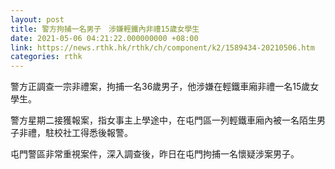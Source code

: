 ```yaml
---
layout: post
title: 警方拘捕一名男子　涉嫌輕鐵內非禮15歲女學生
date: 2021-05-06 04:21:22.000000000 +08:00
link: https://news.rthk.hk/rthk/ch/component/k2/1589434-20210506.htm
categories: rthk
---
```


警方正調查一宗非禮案，拘捕一名36歲男子，他涉嫌在輕鐵車廂非禮一名15歲女學生。

警方星期二接獲報案，指女事主上學途中，在屯門區一列輕鐵車廂內被一名陌生男子非禮，駐校社工得悉後報警。

屯門警區非常重視案件，深入調查後，昨日在屯門拘捕一名懷疑涉案男子。
